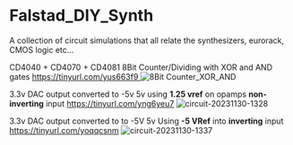 # Falstad_DIY_Synth
A collection of circuit simulations that all relate the synthesizers, eurorack, CMOS logic etc...

CD4040 + CD4070 + CD4081
8Bit Counter/Dividing with XOR and AND gates
[https://tinyurl.com/yus663f9
](https://tinyurl.com/yu3v67vl)![8Bit Counter_XOR_AND](https://github.com/senorblasto/Falstad_DIY_Synth/assets/15737644/73feffb3-ed8a-4d43-b80f-96234c2dfa8d)

3.3v DAC output converted to -5v 5v using **1.25 vref** on opamps **non-inverting** input
https://tinyurl.com/yng6yeu7
![circuit-20231130-1328](https://github.com/senorblasto/Falstad_DIY_Synth/assets/15737644/7626742f-30bc-4f33-a06c-520398248059)

3.3v DAC output converted to to -5V 5v  Using **-5 VRef** into **inverting** input
https://tinyurl.com/yoqqcsnm
![circuit-20231130-1337](https://github.com/senorblasto/Falstad_DIY_Synth/assets/15737644/e23a282b-5d1b-4e3f-8854-4e9a0e026456)
